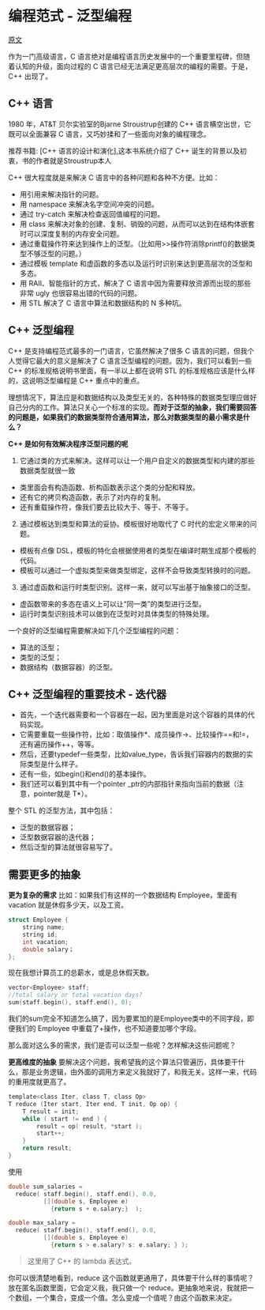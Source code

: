 # 编程范式 - 泛型编程

[原文](https://time.geekbang.org/column/article/303)

作为一门高级语言，C 语言绝对是编程语言历史发展中的一个重要里程碑，但随着认知的升级，面向过程的 C 语言已经无法满足更高层次的编程的需要。于是，C++ 出现了。

## C++ 语言

1980 年，AT&T 贝尔实验室的Bjarne Stroustrup创建的 C++ 语言横空出世，它既可以全面兼容 C 语言，又巧妙揉和了一些面向对象的编程理念。

推荐书籍: [C++ 语言的设计和演化],这本书系统介绍了 C++ 诞生的背景以及初衷，书的作者就是Stroustrup本人

C++ 很大程度就是来解决 C 语言中的各种问题和各种不方便。比如：
- 用引用来解决指针的问题。
- 用 namespace 来解决名字空间冲突的问题。
- 通过 try-catch 来解决检查返回值编程的问题。
- 用 class 来解决对象的创建、复制、销毁的问题，从而可以达到在结构体嵌套时可以深度复制的内存安全问题。
- 通过重载操作符来达到操作上的泛型。（比如用>>操作符消除printf()的数据类型不够泛型的问题。）
- 通过模板 template 和虚函数的多态以及运行时识别来达到更高层次的泛型和多态。
- 用 RAII、智能指针的方式，解决了 C 语言中因为需要释放资源而出现的那些非常 ugly 也很容易出错的代码的问题。
- 用 STL 解决了 C 语言中算法和数据结构的 N 多种坑。

## C++ 泛型编程

C++ 是支持编程范式最多的一门语言，它虽然解决了很多 C 语言的问题，但我个人觉得它最大的意义是解决了 C 语言泛型编程的问题。因为，我们可以看到一些 C++ 的标准规格说明书里面，有一半以上都在说明 STL 的标准规格应该是什么样的，这说明泛型编程是 C++ 重点中的重点。

理想情况下，算法应是和数据结构以及类型无关的，各种特殊的数据类型理应做好自己分内的工作。算法只关心一个标准的实现。**而对于泛型的抽象，我们需要回答的问题是，如果我们的数据类型符合通用算法，那么对数据类型的最小需求是什么？**

**C++ 是如何有效解决程序泛型问题的呢**
1. 它通过类的方式来解决。这样可以让一个用户自定义的数据类型和内建的那些数据类型就很一致
  - 类里面会有构造函数、析构函数表示这个类的分配和释放。
  - 还有它的拷贝构造函数，表示了对内存的复制。
  - 还有重载操作符，像我们要去比较大于、等于、不等于。
2. 通过模板达到类型和算法的妥协。模板很好地取代了 C 时代的宏定义带来的问题。
  - 模板有点像 DSL，模板的特化会根据使用者的类型在编译时期生成那个模板的代码。
  - 模板可以通过一个虚拟类型来做类型绑定，这样不会导致类型转换时的问题。
3. 通过虚函数和运行时类型识别。这样一来，就可以写出基于抽象接口的泛型。
  - 虚函数带来的多态在语义上可以让“同一类”的类型进行泛型。
  - 运行时类型识别技术可以做到在泛型时对具体类型的特殊处理。

一个良好的泛型编程需要解决如下几个泛型编程的问题：
- 算法的泛型；
- 类型的泛型；
- 数据结构（数据容器）的泛型。

## C++ 泛型编程的重要技术 - 迭代器

- 首先，一个迭代器需要和一个容器在一起，因为里面是对这个容器的具体的代码实现。
- 它需要重载一些操作符，比如：取值操作*、成员操作->、比较操作==和!=，还有遍历操作++，等等。
- 然后，还要typedef一些类型，比如value_type，告诉我们容器内的数据的实际类型是什么样子。
- 还有一些，如begin()和end()的基本操作。
- 我们还可以看到其中有一个pointer _ptr的内部指针来指向当前的数据（注意，pointer就是 T*）。

整个 STL 的泛型方法，其中包括：
- 泛型的数据容器；
- 泛型数据容器的迭代器；
- 然后泛型的算法就很容易写了。

## 需要更多的抽象

**更为复杂的需求**
比如：如果我们有这样的一个数据结构 Employee，里面有 vacation 就是休假多少天，以及工资。

```C
struct Employee {
    string name;
    string id;
    int vacation;
    double salary；
};
```
现在我想计算员工的总薪水，或是总休假天数。
```c
vector<Employee> staff;
//total salary or total vacation days?
sum(staff.begin(), staff.end(), 0);
```
我们的sum完全不知道怎么搞了，因为要累加的是Employee类中的不同字段，即便我们的 Employee 中重载了+操作，也不知道要加哪个字段。

那么面对这么多的需求，我们是否可以泛型一些呢？怎样解决这些问题呢？

**更高维度的抽象**
要解决这个问题，我希望我的这个算法只管遍历，具体要干什么，那是业务逻辑，由外面的调用方来定义我就好了，和我无关。这样一来，代码的重用度就更高了。
```C
template<class Iter, class T, class Op>
T reduce (Iter start, Iter end, T init, Op op) {
    T result = init;
    while ( start != end ) {
        result = op( result, *start );
        start++;
    }
    return result;
}
```
使用
```C
double sum_salaries =
  reduce( staff.begin(), staff.end(), 0.0,
          [](double s, Employee e)
            {return s + e.salary;}  );

double max_salary =
  reduce( staff.begin(), staff.end(), 0.0,
          [](double s, Employee e)
            {return s > e.salary? s: e.salary; } );
```
> 这里用了 C++ 的 lambda 表达式。

你可以很清楚地看到，reduce 这个函数就更通用了，具体要干什么样的事情呢？放在匿名函数里面，它会定义我，我只做一个 reduce。更抽象地来说，我就把一个数组，一个集合，变成一个值。怎么变成一个值呢？由这个函数来决定。
